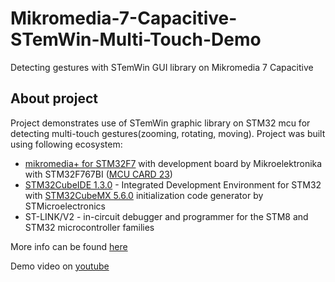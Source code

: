 # Mikromedia-7-Capacitive-STemWin-Multi-Touch-Demo
 Detecting gestures with STemWin GUI library on Mikromedia 7 Capacitive

## About project

Project demonstrates use of STemWin graphic library on STM32 mcu for detecting multi-touch gestures(zooming, rotating, moving). Project was built using following ecosystem:

 - [mikromedia+ for STM32F7](https://www.mikroe.com/mikromedia-7-capacitive) with development board by Mikroelektronika with STM32F767BI ([MCU CARD 23](https://www.mikroe.com/mcu-card-23-for-stm32-stm32f767bi))
 - [STM32CubeIDE 1.3.0](https://www.st.com/en/development-tools/stm32cubeide.html) - Integrated Development Environment for STM32 with [STM32CubeMX 5.6.0](https://www.st.com/en/development-tools/stm32cubemx.html) initialization code generator by STMicroelectronics
 - ST-LINK/V2 - in-circuit debugger and programmer for the STM8 and STM32 microcontroller families
 
More info can be found [here](https://www.optolab.ftn.uns.ac.rs/index.php/education/project-base/266-graphics-libraries-for-stm32s)

Demo video on [youtube](https://www.youtube.com/watch?v=aEMRw_ByUzU)